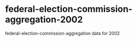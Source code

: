 federal-election-commission-aggregation-2002
============================================

federal-election-commission-aggregation data for 2002
